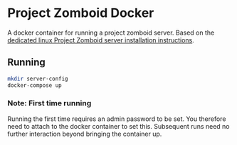 # Project Zomboid Docker

A docker container for running a project zomboid server.
Based on the [dedicated linux Project Zomboid server installation instructions](https://pzwiki.net/wiki/Dedicated_Server#Linux).

## Running

```bash
mkdir server-config
docker-compose up
```

### Note: First time running

Running the first time requires an admin password to be set.
You therefore need to attach to the docker container to set this.
Subsequent runs need no further interaction beyond bringing the container up.
